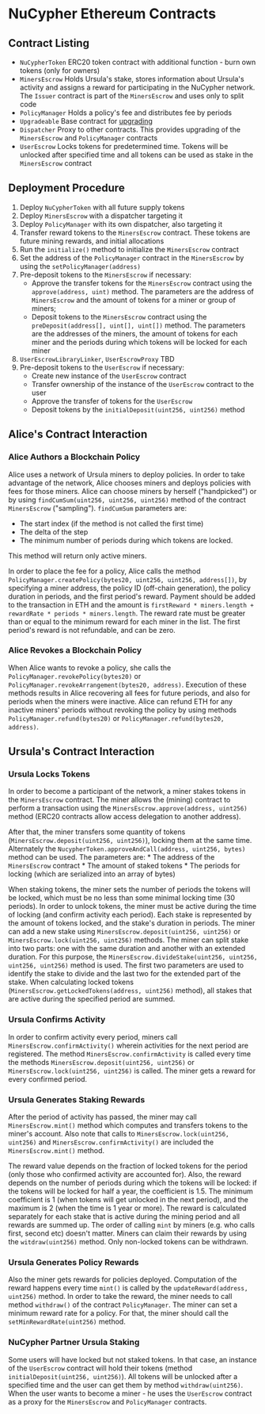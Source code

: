 # NuCypher Ethereum Contracts


## Contract Listing

* `NuCypherToken` ERC20 token contract with additional function - burn own tokens (only for owners)
* `MinersEscrow` Holds Ursula's stake, stores information about Ursula's activity and assigns a reward for participating in the NuCypher network. The `Issuer` contract is part of the `MinersEscrow` and uses only to split code
* `PolicyManager` Holds a policy's fee and distributes fee by periods
* `Upgradeable` Base contract for [upgrading](upgradeable_proxy_contracts)
* `Dispatcher` Proxy to other contracts. This provides upgrading of the `MinersEscrow` and `PolicyManager` contracts
* `UserEscrow` Locks tokens for predetermined time. Tokens will be unlocked after specified time and all tokens can be used as stake in the `MinersEscrow` contract

## Deployment Procedure

1. Deploy `NuCypherToken` with all future supply tokens
2. Deploy `MinersEscrow` with a dispatcher targeting it
3. Deploy `PolicyManager` with its own dispatcher, also targeting it
4. Transfer reward tokens to the `MinersEscrow` contract. These tokens are future mining rewards, and initial allocations
5. Run the `initialize()` method to initialize the `MinersEscrow` contract
6. Set the address of the `PolicyManager` contract  in the `MinersEscrow` by using the `setPolicyManager(address)`
7. Pre-deposit tokens to the `MinersEscrow` if necessary:
	* Approve the transfer tokens for the `MinersEscrow` contract using the `approve(address, uint)` method. The parameters are the address of `MinersEscrow` and the amount of tokens for a miner or group of miners;
	* Deposit tokens to the `MinersEscrow` contract using the `preDeposit(address[], uint[], uint[])` method. The parameters are the addresses of the miners, the amount of tokens for each miner and the periods during which tokens will be locked for each miner
8. `UserEscrowLibraryLinker`, `UserEscrowProxy` TBD
9. Pre-deposit tokens to the `UserEscrow` if necessary:
	* Create new instance of the `UserEscrow` contract 
	* Transfer ownership of the instance of the `UserEscrow` contract to the user
	* Approve the transfer of tokens for the `UserEscrow`
	* Deposit tokens by the `initialDeposit(uint256, uint256)` method

## Alice's Contract Interaction

### Alice Authors a Blockchain Policy

Alice uses a network of Ursula miners to deploy policies.
In order to take advantage of the network, Alice chooses miners and deploys policies with fees for those miners.
Alice can choose miners by herself ("handpicked") or by using `findCumSum(uint256, uint256, uint256)` method of the contract `MinersEscrow` ("sampling").
`findCumSum` parameters are:
* The start index (if the method is not called the first time)
* The delta of the step
* The minimum number of periods during which tokens are locked.

This method will return only active miners.

In order to place the fee for a policy, Alice calls the method `PolicyManager.createPolicy(bytes20, uint256, uint256, address[])`,
by specifying a miner address, the policy ID (off-chain generation), the policy duration in periods, and the first period's reward.
Payment should be added to the transaction in ETH and the amount is `firstReward * miners.length + rewardRate * periods * miners.length`.
The reward rate must be greater than or equal to the minimum reward for each miner in the list. The first period's reward is not refundable, and can be zero.

### Alice Revokes a Blockchain Policy

When Alice wants to revoke a policy, she calls the `PolicyManager.revokePolicy(bytes20)` or `PolicyManager.revokeArrangement(bytes20, address)`.
Execution of these methods results in Alice recovering all fees for future periods, and also for periods when the miners were inactive.
Alice can refund ETH for any inactive miners' periods without revoking the policy by using methods `PolicyManager.refund(bytes20)` or `PolicyManager.refund(bytes20, address)`.


## Ursula's Contract Interaction


### Ursula Locks Tokens

In order to become a participant of the network, a miner stakes tokens in the `MinersEscrow` contract.
The miner allows the (mining) contract to perform a transaction using the `MinersEscrow.approve(address, uint256)` method
(ERC20 contracts allow access delegation to another address).

After that, the miner transfers some quantity of tokens (`MinersEscrow.deposit(uint256, uint256)`), locking them at the same time.
Alternately the `NucypherToken.approveAndCall(address, uint256, bytes)` method can be used.
The parameters are:
	* The address of the `MinersEscrow` contract
	* The amount of staked tokens
	* The periods for locking (which are serialized into an array of bytes)

When staking tokens, the miner sets the number of periods the tokens will be locked, which must be no less than some minimal locking time (30 periods).
In order to unlock tokens, the miner must be active during the time of locking (and confirm activity each period).
Each stake is represented by the amount of tokens locked, and the stake's duration in periods.
The miner can add a new stake using `MinersEscrow.deposit(uint256, uint256)` or `MinersEscrow.lock(uint256, uint256)` methods.
The miner can split stake into two parts: one with the same duration and another with an extended duration.
For this purpose, the `MinersEscrow.divideStake(uint256, uint256, uint256, uint256)` method is used.
The first two parameters are used to identify the stake to divide and the last two for the extended part of the stake.
When calculating locked tokens (`MinersEscrow.getLockedTokens(address, uint256)` method), all stakes that are active during the specified period are summed.


### Ursula Confirms Activity

In order to confirm activity every period, miners call `MinersEscrow.confirmActivity()` wherein activities for the next period are registered.
The method `MinersEscrow.confirmActivity` is called every time the methods `MinersEscrow.deposit(uint256, uint256)` or `MinersEscrow.lock(uint256, uint256)` is called.
The miner gets a reward for every confirmed period.

### Ursula Generates Staking Rewards
After the period of activity has passed, the miner may call `MinersEscrow.mint()` method which computes and transfers tokens to the miner's account.
Also note that calls to `MinersEscrow.lock(uint256, uint256)` and `MinersEscrow.confirmActivity()` are included the `MinersEscrow.mint()` method.

The reward value depends on the fraction of locked tokens for the period (only those who confirmed activity are accounted for).
Also, the reward depends on the number of periods during which the tokens will be locked: if the tokens will be locked for half a year, the coefficient is 1.5.
The minimum coefficient is 1 (when tokens will get unlocked in the next period), and the maximum is 2 (when the time is 1 year or more).
The reward is calculated separately for each stake that is active during the mining period and all rewards are summed up.
The order of calling `mint` by miners (e.g. who calls first, second etc) doesn't matter.
Miners can claim their rewards by using the `witdraw(uint256)` method. Only non-locked tokens can be withdrawn.


### Ursula Generates Policy Rewards
Also the miner gets rewards for policies deployed.
Computation of the reward happens every time `mint()` is called by the `updateReward(address, uint256)` method.
In order to take the reward, the miner needs to call method `withdraw()` of the contract `PolicyManager`.
The miner can set a minimum reward rate for a policy. For that, the miner should call the `setMinRewardRate(uint256)` method.


### NuCypher Partner Ursula Staking
Some users will have locked but not staked tokens.
In that case, an instance of the `UserEscrow` contract will hold their tokens (method `initialDeposit(uint256, uint256)`).
All tokens will be unlocked after a specified time and the user can get them by method `withdraw(uint256)`.
When the user wants to become a miner - he uses the `UserEscrow` contract as a proxy for the `MinersEscrow` and `PolicyManager` contracts.

